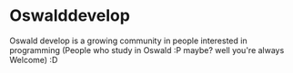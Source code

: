 # Oswalddevelop

Oswald develop is a growing community in people interested in programming (People who study in Oswald :P maybe? well you're always Welcome) :D
